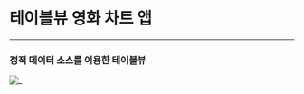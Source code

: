 # 테이블뷰 영화 차트 앱 #

---

### 정적 데이터 소스를 이용한 테이블뷰 ###

![_](https://user-images.githubusercontent.com/39197978/51027857-47e63f80-15d5-11e9-89df-7a8147355b64.gif)
